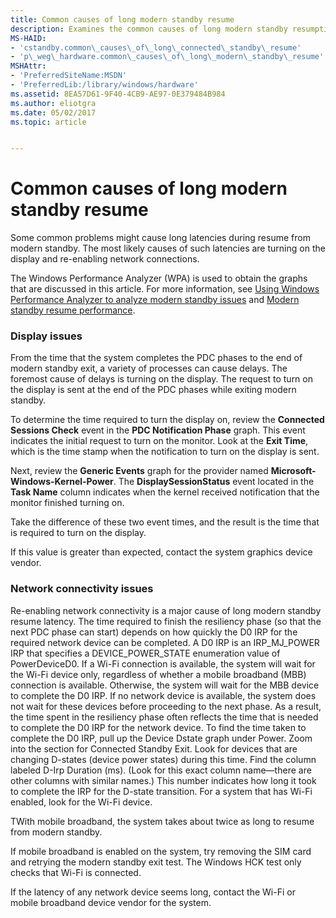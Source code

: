 ```yaml
---
title: Common causes of long modern standby resume
description: Examines the common causes of long modern standby resumption times.
MS-HAID:
- 'cstandby.common\_causes\_of\_long\_connected\_standby\_resume'
- 'p\_weg\_hardware.common\_causes\_of\_long\_modern\_standby\_resume'
MSHAttr:
- 'PreferredSiteName:MSDN'
- 'PreferredLib:/library/windows/hardware'
ms.assetid: 8EA57D61-9F40-4CB9-AE97-0E379484B984
ms.author: eliotgra
ms.date: 05/02/2017
ms.topic: article


---
```


# Common causes of long modern standby resume


Some common problems might cause long latencies during resume from modern standby. The most likely causes of such latencies are turning on the display and re-enabling network connections.

The Windows Performance Analyzer (WPA) is used to obtain the graphs that are discussed in this article. For more information, see [Using Windows Performance Analyzer to analyze modern standby issues](using-windows-performance-analyzer-to-analyze-modern-standby-issues.md) and [Modern standby resume performance](modern-standby-resume-performance.md).

### Display issues

From the time that the system completes the PDC phases to the end of modern standby exit, a variety of processes can cause delays. The foremost cause of delays is turning on the display. The request to turn on the display is sent at the end of the PDC phases while exiting modern standby.

To determine the time required to turn the display on, review the **Connected Sessions Check** event in the **PDC Notification Phase** graph. This event indicates the initial request to turn on the monitor. Look at the **Exit Time**, which is the time stamp when the notification to turn on the display is sent.

Next, review the **Generic Events** graph for the provider named **Microsoft-Windows-Kernel-Power**. The **DisplaySessionStatus** event located in the **Task Name** column indicates when the kernel received notification that the monitor finished turning on.

Take the difference of these two event times, and the result is the time that is required to turn on the display.

If this value is greater than expected, contact the system graphics device vendor.

### Network connectivity issues

Re-enabling network connectivity is a major cause of long modern standby resume latency. The time required to finish the resiliency phase (so that the next PDC phase can start) depends on how quickly the D0 IRP for the required network device can be completed. A D0 IRP is an IRP\_MJ\_POWER IRP that specifies a DEVICE\_POWER\_STATE enumeration value of PowerDeviceD0. If a Wi-Fi connection is available, the system will wait for the Wi-Fi device only, regardless of whether a mobile broadband (MBB) connection is available. Otherwise, the system will wait for the MBB device to complete the D0 IRP. If no network device is available, the system does not wait for these devices before proceeding to the next phase. As a result, the time spent in the resiliency phase often reflects the time that is needed to complete the D0 IRP for the network device. To find the time taken to complete the D0 IRP, pull up the Device Dstate graph under Power. Zoom into the section for Connected Standby Exit. Look for devices that are changing D-states (device power states) during this time. Find the column labeled D-Irp Duration (ms). (Look for this exact column name—there are other columns with similar names.) This number indicates how long it took to complete the IRP for the D-state transition. For a system that has Wi-Fi enabled, look for the Wi-Fi device.

TWith mobile broadband, the system takes about twice as long to resume from modern standby.

If mobile broadband is enabled on the system, try removing the SIM card and retrying the modern standby exit test. The Windows HCK test only checks that Wi-Fi is connected.

If the latency of any network device seems long, contact the Wi-Fi or mobile broadband device vendor for the system.

 

 






